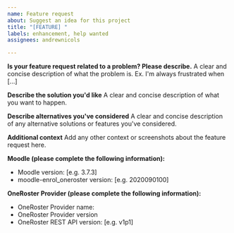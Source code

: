 ```yaml
---
name: Feature request
about: Suggest an idea for this project
title: "[FEATURE] "
labels: enhancement, help wanted
assignees: andrewnicols

---
```


**Is your feature request related to a problem? Please describe.**
A clear and concise description of what the problem is. Ex. I'm always frustrated when [...]

**Describe the solution you'd like**
A clear and concise description of what you want to happen.

**Describe alternatives you've considered**
A clear and concise description of any alternative solutions or features you've considered.

**Additional context**
Add any other context or screenshots about the feature request here.

**Moodle (please complete the following information):**
 - Moodle version: [e.g. 3.7.3]
 - moodle-enrol_oneroster version: [e.g. 2020090100]

**OneRoster Provider (please complete the following information):**
 - OneRoster Provider name:
 - OneRoster Provider version
 - OneRoster REST API version: [e.g. v1p1]
